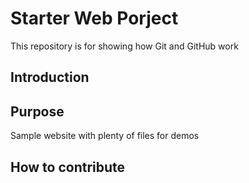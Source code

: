 # Starter Web Porject

This repository is for showing how Git and GitHub work
## Introduction


## Purpose

Sample website with plenty of files for demos

## How to contribute

